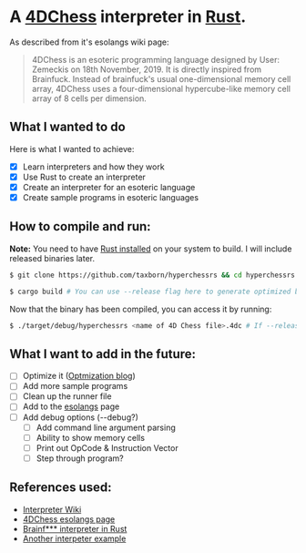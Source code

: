 # A [4DChess](https://esolangs.org/wiki/4DChess) interpreter in [Rust](https://www.rust-lang.org/).

As described from it's esolangs wiki page:

> 4DChess is an esoteric programming language designed by User: Zemeckis on 18th November, 2019. It is directly inspired from Brainfuck. Instead of brainfuck's usual one-dimensional memory cell array, 4DChess uses a four-dimensional hypercube-like memory cell array of 8 cells per dimension. 

## What I wanted to do
Here is what I wanted to achieve:

- [X] Learn interpreters and how they work
- [X] Use Rust to create an interpreter
- [X] Create an interpreter for an esoteric language
- [X] Create sample programs in esoteric languages

## How to compile and run:

**Note:** You need to have [Rust installed](https://rustup.rs) on your system to build. I will include released binaries later.

```bash
$ git clone https://github.com/taxborn/hyperchessrs && cd hyperchessrs

$ cargo build # You can use --release flag here to generate optimized binary
```

Now that the binary has been compiled, you can access it by running:

```bash
$ ./target/debug/hyperchessrs <name of 4D Chess file>.4dc # If --release was used, the path is ./target/release/hyperchessrs
```

## What I want to add in the future:
- [ ] Optimize it ([Optmization blog](https://www.nayuki.io/page/optimizing-brainfuck-compiler))
- [ ] Add more sample programs
- [ ] Clean up the runner file
- [ ] Add to the [esolangs](https://esolangs.org/wiki/4DChess) page
- [ ] Add debug options (--debug?)
  - [ ] Add command line argument parsing
  - [ ] Ability to show memory cells
  - [ ] Print out OpCode & Instruction Vector
  - [ ] Step through program?

## References used:
- [Interpreter Wiki](https://en.wikipedia.org/wiki/Interpreter_(computing))
- [4DChess esolangs page](https://esolangs.org/wiki/4DChess)
- [Brainf*** interpreter in Rust](https://dev.to/shritesh/writing-a-brainfuck-interpreter-in-rust-and-webassembly-13f)
- [Another interpeter example](https://docs.rs/brainfuck/0.2.0/brainfuck/)
